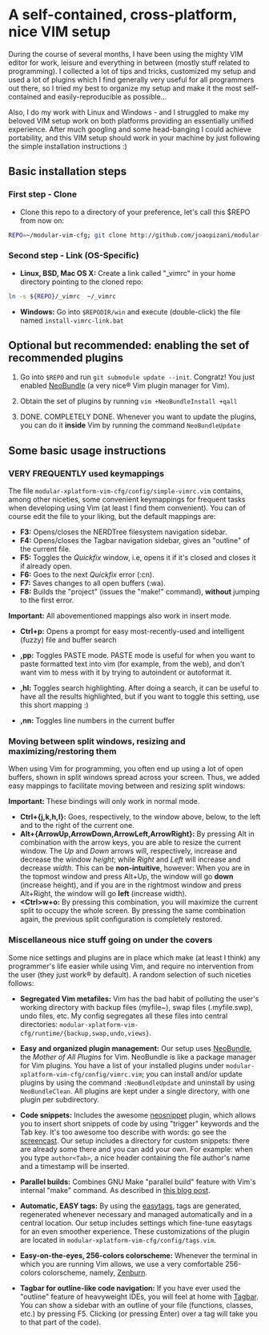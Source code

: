 A self-contained, cross-platform, nice  VIM setup
=================================================
During the course of several months, I have been using the mighty VIM editor for work, leisure and everything
in between (mostly stuff related to programming). I collected a lot of tips and tricks, customized my setup
and used a lot of plugins which I find generally very useful for all programmers out there, so I tried my best
to organize my setup and make it the most self-contained and easily-reproducible as possible...

Also, I do my work with Linux and Windows - and I struggled to make my beloved VIM setup work on both platforms
providing an essentially unified experience. After much googling and some head-banging I could achieve
portability, and this VIM setup should work in your machine by just following the simple installation
instructions :)


Basic installation steps
------------------------
### First step - Clone ###
 * Clone this repo to a directory of your preference, let's call this $REPO from now on:

```bash
REPO=~/modular-vim-cfg; git clone http://github.com/joaopizani/modular-xplatform-vim-cfg.git $REPO
```

### Second step - Link (OS-Specific) ###

 * **Linux, BSD, Mac OS X:** Create a link called "\_vimrc" in your home directory
   pointing to the cloned repo:

```bash
ln -s ${REPO}/_vimrc  ~/_vimrc
```

 * **Windows:** Go into `$REPODIR/win` and execute (double-click) the
   file named `install-vimrc-link.bat`

Optional but recommended: enabling the set of recommended plugins
-----------------------------------------------------------------
 1. Go into `$REPO` and run `git submodule update --init`. Congratz! You just enabled
    [NeoBundle](https://github.com/Shougo/neobundle.vim) (a very nice® Vim plugin manager for Vim).

 2. Obtain the set of plugins by running `vim +NeoBundleInstall +qall`

 3. DONE. COMPLETELY DONE. Whenever you want to update the plugins, you can do it **inside**
    Vim by running the command `NeoBundleUpdate`



Some basic usage instructions
-----------------------------
### VERY FREQUENTLY used keymappings ###
The file `modular-xplatform-vim-cfg/config/simple-vimrc.vim` contains, among other niceties, some
convenient keymappings for frequent tasks when developing using Vim (at least I find them convenient).
You can of course edit the file to your liking, but the default mappings are:

 * **F3:** Opens/closes the NERDTree filesystem navigation sidebar.
 * **F4:** Opens/closes the Tagbar navigation sidebar, gives an "outline" of the current file.
 * **F5:** Toggles the *Quickfix* window, i.e, opens it if it's closed and closes it if already open.
 * **F6:** Goes to the next *Quickfix* error (:cn).
 * **F7:** Saves changes to all open buffers (:wa).
 * **F8:** Builds the "project" (issues the "make!" command), **without** jumping to the first error.

**Important:** All abovementioned mappings also work in insert mode.

 * **Ctrl+p:** Opens a prompt for easy most-recently-used and intelligent (fuzzy) file and buffer search

 * **,pp:** Toggles PASTE mode. PASTE mode is useful for when you want to paste formatted text into vim (for
   example, from the web), and don't want vim to mess with it by trying to autoindent or autoformat it.
 * **,hl:** Toggles search highlighting. After doing a search, it can be useful to have all the results
   highlighted, but if you want to toggle this setting, use this short mapping :)
 * **,nn:** Toggles line numbers in the current buffer

### Moving between split windows, resizing and maximizing/restoring them ###
When using Vim for programming, you often end up using a lot of open buffers, shown in split windows spread
across your screen. Thus, we added easy mappings to facilitate moving between and resizing split windows:

**Important:** These bindings will only work in normal mode.

 * **Ctrl+{j,k,h,l}:** Goes, respectively, to the window above, below, to the left and to the right of the
   current one.
 * **Alt+{ArrowUp,ArrowDown,ArrowLeft,ArrowRight}:** By pressing Alt in combination with the arrow keys, you
   are able to resize the current window. The *Up* and *Down* arrows will, respectively, increase and decrease
   the window *height*; while *Right* and *Left* will increase and decrease *width*. This can be
   **non-intuitive**, however: When you are in the topmost window and press Alt+Up, the window will go
   **down** (increase height), and if you are in the rightmost window and press Alt+Right, the window will
   go **left** (increase width).
 * **\<Ctrl\>w+o:** By pressing this combination, you will maximize the current split to occupy the whole
   screen. By pressing the same combination again, the previous split configuration is completely restored.

### Miscellaneous nice stuff going on under the covers ###
Some nice settings and plugins are in place which make (at least I think) any programmer's life easier while
using Vim, and require no intervention from the user (they just work® by default). A random selection of such
niceties follows:

 * **Segregated Vim metafiles:** Vim has the bad habit of polluting the user's working directory with backup
   files (myfile~), swap files (.myfile.swp), undo files, etc. My config segregates all these files into
   central directories: `modular-xplatform-vim-cfg/runtime/{backup,swap,undo,views}`.

 * **Easy and organized plugin management:** Our setup uses [NeoBundle](https://github.com/Shougo/neobundle.vim),
   the *Mother of All Plugins* for Vim. NeoBundle is like a package manager for Vim plugins. You have a list of your
   installed plugins under `modular-xplatform-vim-cfg/config/vimrc.vim`; you can install and/or update plugins
   by using the command `:NeoBundleUpdate` and uninstall by using `NeoBundleClean`. All plugins are kept under a
   single directory, with one plugin per subdirectory.

 * **Code snippets:** Includes the awesome [neosnippet](https://github.com/Shougo/neosnippet) plugin, which
   allows you to insert short snippets of code by using "trigger" keywords and the Tab key. It's too awesome
   too describe with words: go see the [screencast](http://www.youtube.com/watch?v=TNMjbaimk9g).
   Our setup includes a directory for custom snippets: there are already some there and you can add your own.
   For example: when you type `author<Tab>`, a nice header containing the file author's name and a timestamp
   will be inserted.

 * **Parallel builds:** Combines GNU Make "parallel build" feature with Vim's internal "make" command. As
   described in [this blog post](http://joaopizani.hopto.org/en/2012/05/vim-parallel-make).

 * **Automatic, EASY tags:** By using the [easytags](https://github.com/xolox/vim-easytags), tags are
   generated, regenerated whenever necessary and managed automatically and in a central location. Our
   setup includes settings which fine-tune easytags for an even smoother experience. These
   customizations of the plugin are located in `modular-xplatform-vim-cfg/config/tags.vim`.

 * **Easy-on-the-eyes, 256-colors colorscheme:** Whenever the terminal in which you are running Vim allows,
   we use a very comfortable 256-colors colorscheme, namely, [Zenburn](https://github.com/jnurmine/Zenburn).

 * **Tagbar for outline-like code navigation:** If you have ever used the "outline" feature of heavyweight
   IDEs, you will feel at home with [Tagbar](https://github.com/majutsushi/tagbar). You can show a sidebar
   with an outline of your file (functions, classes, etc.) by pressing F5. Clicking (or pressing Enter)
   over a tag will take you to that part of the code).

